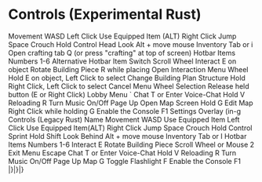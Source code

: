# Controls (Experimental Rust)

Movement
WASD
Left Click
Use Equipped Item (ALT)
Right Click
Jump
Space
Crouch
Hold Control
Head Look
Alt + move mouse
Inventory
Tab or i
Open crafting tab
Q (or press "crafting" at top of screen)
Hotbar Items
Numbers 1-6
Alternative Hotbar Item Switch
Scroll Wheel
Interact
E on object
Rotate Building Piece
R while placing
Open Interaction Menu Wheel
Hold E on object, Left Click to select
Change Building Plan Structure
Hold Right Click, Left Click to select
Cancel Menu Wheel Selection
Release held button (E or Right Click)
Lobby Menu
`
Chat
T or Enter
Voice-Chat
Hold V
Reloading
R
Turn Music On/Off
Page Up
Open Map Screen
Hold G
Edit Map
Right Click while holding G
Enable the Console
F1
Settings Overlay (in-g
Controls (Legacy Rust)
Name
Movement
WASD
Use Equipped Item
Left Click
Use Equipped Item(ALT)
Right Click
Jump
Space
Crouch
Hold Control
Sprint
Hold Shift
Look Behind
Alt + move mouse
Inventory
Tab or I
Hotbar Items
Numbers 1-6
Interact
E
Rotate Building Piece
Scroll Wheel or Mouse 2
Exit Menu
Escape
Chat
T or Enter
Voice-Chat
Hold V
Reloading
R
Turn Music On/Off
Page Up
Map
G
Toggle Flashlight
F
Enable the Console
F1
|}|}|}
